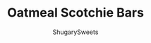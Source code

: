 ---
layout: ../../layouts/MarkdownPostLayout.astro
title: Oatmeal Scotchie Bars
author: ShugarySweets
pubDate: 2019-01-15
description: "Classic Oatmeal Scotchie Bars are soft, chewy oatmeal butterscotch cookie bars topped with sweet cinnamon frosting. You&#x27;ll love this updated take on an old fashioned favorite!"
image_url: https://www.shugarysweets.com/wp-content/uploads/2014/07/Oatmeal-scotchie-bars-facebook.jpg
tags: ["Cookies","American"]
calories: 231
protein: 2
carbohydrates: 32
fats: 11
fiber: 1
ingredients: ["1 cup unsalted butter, softened","1/4 cup granulated sugar","1 1/4 cup light brown sugar, packed","2 large eggs","1 teaspoon vanilla extract","3 cups quick oats","1 1/4 cup all-purpose flour","1 teaspoon baking soda","1/2 teaspoon kosher salt","1 1/2 teaspoon cinnamon","11 oz package Butterscotch morsels","1 cup unsalted butter, softened","1 teaspoon cinnamon","pinch kosher salt","3 cups powdered sugar","3 Tablespoons milk"]
serves: 36
time: "28 minutes"
prepTime: "10 minutes"
instructions: ["For the bars, beat butter with sugars until blended. Beat in eggs and vanilla. Add oats, flour, baking soda, salt and cinnamon and beat until combined. Fold in butterscotch morsels.","Press cookie dough in a parchment paper lined 15 inch x 10 inch x 1 inch baking sheet. Bake in a 375 degree oven for 18-22 minutes (I prefer to make these a little on the undercooked side, staying near the 18 minute mark).","Cool completely.","For the frosting, beat butter in an electric mixer with whisk attachment for 3-5 minutes until pale in color. Add cinnamon, salt, powdered sugar and 2Tbsp milk. Beat an additional 3-5 minutes, adding more milk if necessary. Spread over cooled cookie bars. Cut and enjoy."]
nutrition: ["231 calories","32 grams carbohydrates","38 milligrams cholesterol","11 grams fat","1 grams fiber","2 grams protein","7 grams saturated fat","125 milligrams sodium","24 grams sugar","0 grams trans fat","4 grams unsaturated fat"]
---